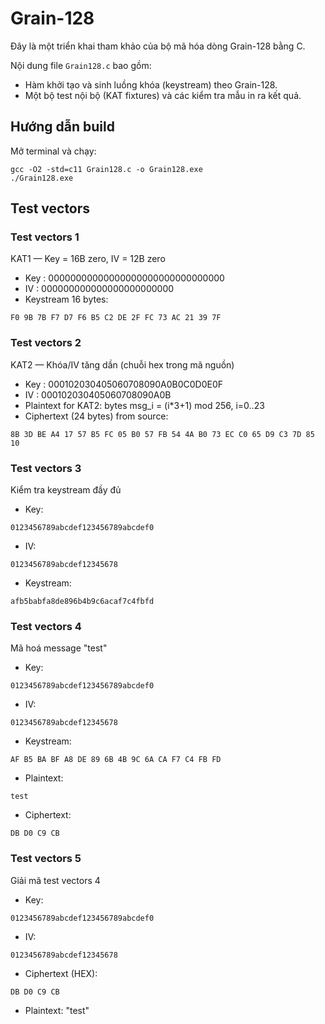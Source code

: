 # Grain-128 

Đây là một triển khai tham khảo của bộ mã hóa dòng Grain-128 bằng C.

Nội dung file `Grain128.c` bao gồm:
- Hàm khởi tạo và sinh luồng khóa (keystream) theo Grain-128.
- Một bộ test nội bộ (KAT fixtures) và các kiểm tra mẫu in ra kết quả.

## Hướng dẫn build 
Mở terminal  và chạy:

```
gcc -O2 -std=c11 Grain128.c -o Grain128.exe
./Grain128.exe
```

## Test vectors 
### Test vectors 1
 KAT1 — Key = 16B zero, IV = 12B zero

- Key : 00000000000000000000000000000000
- IV  : 000000000000000000000000
- Keystream 16 bytes:

```
F0 9B 7B F7 D7 F6 B5 C2 DE 2F FC 73 AC 21 39 7F
```
### Test vectors 2
KAT2 — Khóa/IV tăng dần (chuỗi hex trong mã nguồn)

- Key : 000102030405060708090A0B0C0D0E0F
- IV  : 000102030405060708090A0B
- Plaintext for KAT2: bytes msg_i = (i*3+1) mod 256, i=0..23
- Ciphertext (24 bytes) from source:

```
8B 3D BE A4 17 57 B5 FC 05 B0 57 FB 54 4A B0 73 EC C0 65 D9 C3 7D 85 10
```
### Test vectors 3
Kiểm tra keystream đầy đủ

- Key:
```
0123456789abcdef123456789abcdef0
```
- IV:
 ```
0123456789abcdef12345678
```
- Keystream:
```
afb5babfa8de896b4b9c6acaf7c4fbfd
```
### Test vectors 4 
Mã hoá message "test"
- Key:
```
0123456789abcdef123456789abcdef0
```
- IV:
```
0123456789abcdef12345678
```
- Keystream:
```
AF B5 BA BF A8 DE 89 6B 4B 9C 6A CA F7 C4 FB FD
```
- Plaintext:
```
test
```
- Ciphertext:
```
DB D0 C9 CB
```

### Test vectors 5
Giải mã test vectors 4

- Key:
```
0123456789abcdef123456789abcdef0
```
- IV:
```
0123456789abcdef12345678
```
- Ciphertext (HEX):
```
DB D0 C9 CB
```
- Plaintext: "test"



